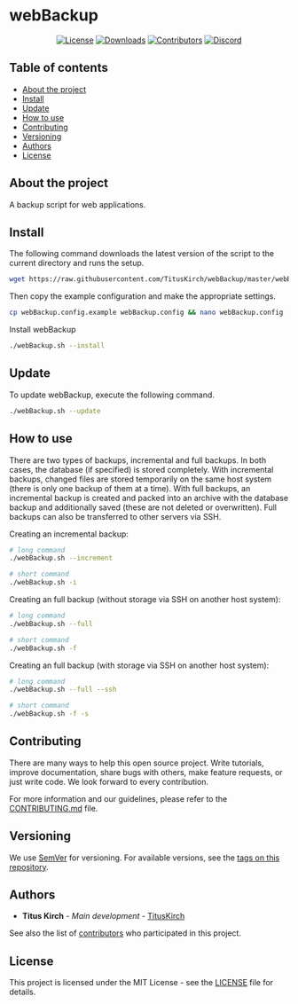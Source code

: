 # webBackup
<p align="center">
    <a href="https://github.com/TitusKirch/webBackup/blob/master/LICENSE"><img src="https://img.shields.io/github/license/TitusKirch/webBackup?label=License&labelColor=30363D&color=2FBF50" alt="License"></a>
    <a href="https://github.com/TitusKirch/webBackup/releases"><img src="https://img.shields.io/github/downloads/TitusKirch/webBackup/total?label=Downloads&labelColor=30363D&color=2FBF50" alt="Downloads"></a>
    <a href="https://github.com/TitusKirch/webBackup/graphs/contributors"><img src="https://img.shields.io/github/contributors/TitusKirch/webBackup?label=Contributors&labelColor=30363D&color=2FBF50" alt="Contributors"></a>
    <a href="https://discord.tkirch.dev"><img src="https://img.shields.io/discord/576562577769889805?label=Discord&labelColor=30363D&color=2FBF50&logoColor=959DA5&logo=Discord" alt="Discord"></a>
</p>

## Table of contents

* [About the project](#about-the-project)
* [Install](#install)
* [Update](#update)
* [How to use](#how-to-use)
* [Contributing](#contributing)
* [Versioning](#versioning)
* [Authors](#authors)
* [License](#license)

## About the project

A backup script for web applications.

## Install

The following command downloads the latest version of the script to the current directory and runs the setup.
```BASH
wget https://raw.githubusercontent.com/TitusKirch/webBackup/master/webBackup.sh && chmod +x webBackup.sh && ./webBackup.sh --setup
```

Then copy the example configuration and make the appropriate settings.
```BASH
cp webBackup.config.example webBackup.config && nano webBackup.config
```

Install webBackup
```BASH
./webBackup.sh --install
```

## Update

To update webBackup, execute the following command.
```BASH
./webBackup.sh --update
```

## How to use

There are two types of backups, incremental and full backups. In both cases, the database (if specified) is stored completely. With incremental backups, changed files are stored temporarily on the same host system (there is only one backup of them at a time). With full backups, an incremental backup is created and packed into an archive with the database backup and additionally saved (these are not deleted or overwritten). Full backups can also be transferred to other servers via SSH.

Creating an incremental backup:
```BASH
# long command
./webBackup.sh --increment

# short command
./webBackup.sh -i
```

Creating an full backup (without storage via SSH on another host system):
```BASH
# long command
./webBackup.sh --full

# short command
./webBackup.sh -f
```

Creating an full backup (with storage via SSH on another host system):
```BASH
# long command
./webBackup.sh --full --ssh

# short command
./webBackup.sh -f -s
```

## Contributing
There are many ways to help this open source project. Write tutorials, improve documentation, share bugs with others, make feature requests, or just write code. We look forward to every contribution.

For more information and our guidelines, please refer to the [CONTRIBUTING.md](CONTRIBUTING.md) file.

## Versioning

We use [SemVer](http://semver.org/) for versioning. For available versions, see the [tags on this repository](https://github.com/TitusKirch/webBackup/tags). 

## Authors

* **Titus Kirch** - *Main development* - [TitusKirch](https://github.com/TitusKirch)

See also the list of [contributors](https://github.com/TitusKirch/webBackup/graphs/contributors) who participated in this project.

## License

This project is licensed under the MIT License - see the [LICENSE](LICENSE) file for details.

